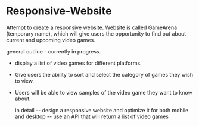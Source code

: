 # Responsive-Website

Attempt to create a responsive website. 
Website is called GameArena (temporary name), which will give users the opportunity to find out about current and upcoming video games. 


general outline - currently in progress.
- display a list of video games for different platforms.
- Give users the ability to sort and select the category of games they wish to view. 
- Users will be able to view samples of the video game they want to know about.

  in detail
  -- design a responsive website and optimize it for both mobile and desktop
  -- use an API that will return a list of video games
 
